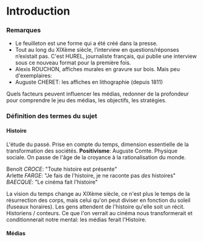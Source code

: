 # Introduction

### Remarques

* Le feuilleton est une forme qui a été créé dans la presse.
* Tout au long du XIXème siècle, l’interview en questions/réponses n’existait pas. C'est HUREL, journaliste français, qui publie une interview sous ce nouveau format pour la première fois.
* Alexis ROUCHON, affiches murales en gravure sur bois. Mais peu d'exemplaires:
* Auguste CHERET: les affiches en lithographie \(depuis 1811\)

Quels facteurs peuvent influencer les médias, redonner de la profondeur pour comprendre le jeu des médias, les objectifs, les stratégies.

### Définition des termes du sujet

#### Histoire

L'étude du passé. Prise en compte du temps, dimension essentielle de la transformation des sociétés. **Positivisme**: Auguste Comte. Physique sociale. On passe de l'âge de la croyance à la rationalisation du monde.

Benoît _CROCE_: "Toute histoire est présente"  
Arlette _FARGE_: "Je fais de l'histoire, je ne raconte pas _des_ histoires"  
_BAECQUE_: "Le cinéma fait l'histoire"

La vision du temps change au XIXème siècle, ce n'est plus le temps de la résurrection des corps, mais celui qu'on peut diviser en fonction du soleil \(fuseaux horaires\). Les gens attendent de l'histoire qu'elle soit un récit. Historiens / conteurs. Ce que l'on verrait au cinéma nous transformerait et conditionnerait notre mental: les médias ferait l'Histoire.

#### Médias





